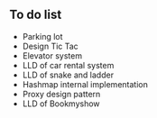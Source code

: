 ## To do list 
- Parking lot
- Design Tic Tac
- Elevator system
- LLD of car rental system
- LLD of snake and ladder
- Hashmap internal implementation
- Proxy design pattern
- LLD of Bookmyshow